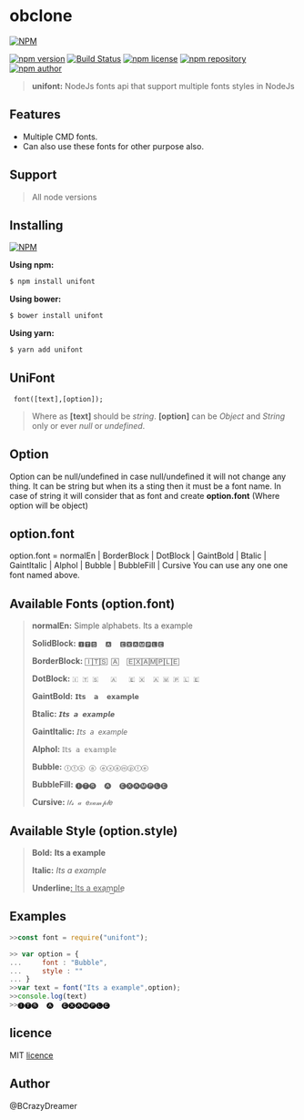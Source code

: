 
# obclone
[![NPM](https://nodei.co/npm/unifont.png)](https://www.npmjs.org/package/unifont)

[![npm version](https://img.shields.io/npm/v/unifont.svg?style=flat-square)](https://www.npmjs.org/package/unifont)
[![Build Status](https://travis-ci.org/nepsho/unifont.svg?branch=master)](https://travis-ci.org/nepsho/unifont)
[![npm license](https://img.shields.io/static/v1.svg?label=License&message=MIT&color=informational)](https://github.com/nepsho/unifont/blob/master/LICENSE)
[![npm repository](https://img.shields.io/static/v1.svg?label=Repository&message=GitHub&color=yellow)](https://github.com/nepsho/unifont)
[![npm author](https://img.shields.io/static/v1.svg?label=Author&message=bcrazydreamer&color=success)](https://www.npmjs.com/~bcrazydreamer)

>**unifont:** NodeJs fonts api that support multiple fonts styles in NodeJs
## Features
- Multiple CMD fonts.
- Can also use these fonts for other purpose also.

## Support
>All node versions

## Installing
[![NPM](https://nodei.co/npm/unifont.png?mini=true)](https://www.npmjs.org/package/unifont)

**Using npm:**
```bash
$ npm install unifont
```

**Using bower:**

```bash
$ bower install unifont
```

**Using yarn:**

```bash
$ yarn add unifont
```

## UniFont
```
 font([text],[option]);
```
> Where as
>  **[text]** should be *string*.
> **[option]** can be *Object* and *String* only or ever *null* or *undefined*.

## Option
Option can be null/undefined in case null/undefined it will not change any thing. It can be string but when its a sting then it must be a font name.
In case of string it will consider that as font and create **option.font** (Where option will be object)

## option.font
option.font = normalEn | BorderBlock | DotBlock | GaintBold | Btalic | GaintItalic | Alphol | Bubble | BubbleFill | Cursive
You can use any one one font named above.

## Available Fonts (option.font)
> **normalEn:** Simple alphabets.
> Its a example
>
> **SolidBlock:**
>```🅸🆃🆂  🅰  🅴🆇🅰🅼🅿🅻🅴```
>  
> **BorderBlock:**
>```🄸🅃🅂	🄰  🄴🅇🄰🄼🄿🄻🄴```
>
> **DotBlock:**
>```🇮 🇹 🇸​   🇦   ​🇪 🇽 ​ 🇦 🇲 🇵 ​🇱 🇪```
>
> **GaintBold:**
>```𝗜𝘁𝘀  𝗮  𝗲𝘅𝗮𝗺𝗽𝗹𝗲```
>
> **Btalic:**
>```𝙄𝙩𝙨 𝙖 𝙚𝙭𝙖𝙢𝙥𝙡𝙚```
>
> **GaintItalic:**
>```𝘐𝘵𝘴 𝘢 𝘦𝘹𝘢𝘮𝘱𝘭𝘦```
>
>**Alphol:**
>```𝕀𝕥𝕤 𝕒 𝕖𝕩𝕒𝕞𝕡𝕝𝕖```
>
>**Bubble:**
>```Ⓘⓣⓢ ⓐ ⓔⓧⓐⓜⓟⓛⓔ```
>
> **BubbleFill:**
>```🅘🅣🅢  🅐  🅔🅧🅐🅜🅟🅛🅔```
>
> **Cursive:**
>```𝐼𝓉𝓈 𝒶 𝑒𝓍𝒶𝓂𝓅𝓁𝑒```

## Available Style (option.style)
>**Bold:**
>**Its a example**
>
>**Italic:**
>*Its a example*
>
>**Underline:**
> ͟I͟t͟s͟ ͟a͟ ͟e͟x͟a͟m͟p͟l͟e͟


## Examples

```js
>>const font = require("unifont");
```
```js
>> var option = {
... 	font : "Bubble",
... 	style : ""
... }
>>var text = font("Its a example",option);
>>console.log(text)
>>🅘🅣🅢  🅐  🅔🅧🅐🅜🅟🅛🅔
```
## licence
MIT [licence](https://opensource.org/licenses/MIT)

## Author
@BCrazyDreamer

